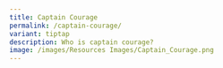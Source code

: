 ```yaml
---
title: Captain Courage
permalink: /captain-courage/
variant: tiptap
description: Who is captain courage?
image: /images/Resources Images/Captain_Courage.png
---
```

